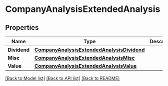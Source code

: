 # CompanyAnalysisExtendedAnalysis

## Properties

Name | Type | Description | Notes
------------ | ------------- | ------------- | -------------
**Dividend** | [**CompanyAnalysisExtendedAnalysisDividend**](companyAnalysisExtendedAnalysisDividend.md) |  | [optional] 
**Misc** | [**CompanyAnalysisExtendedAnalysisMisc**](companyAnalysisExtendedAnalysisMisc.md) |  | [optional] 
**Value** | [**CompanyAnalysisExtendedAnalysisValue**](companyAnalysisExtendedAnalysisValue.md) |  | [optional] 

[[Back to Model list]](../README.md#documentation-for-models) [[Back to API list]](../README.md#documentation-for-api-endpoints) [[Back to README]](../README.md)


